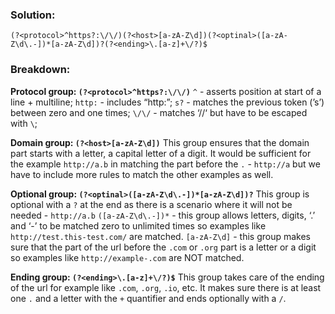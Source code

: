 ### Solution:

`(?<protocol>^https?:\/\/)(?<host>[a-zA-Z\d])(?<optinal>([a-zA-Z\d\.-])*[a-zA-Z\d])?(?<ending>\.[a-z]+\/?)$`

### Breakdown:

**Protocol group: `(?<protocol>^https?:\/\/)`**
`^` - asserts position at start of a line + multiline;
`http:` - includes “http:”;
`s?` - matches the previous token (’s’) between zero and one times;
`\/\/` - matches ‘//‘ but have to be escaped with `\`;

**Domain group: `(?<host>[a-zA-Z\d])`**
This group ensures that the domain part starts with a letter, a capital letter of a digit.
It would be sufficient for the example `http://a.b` in matching the part before the `.` - `http://a`
but we have to include more rules to match the other examples as well.

**Optional group: `(?<optinal>([a-zA-Z\d\.-])*[a-zA-Z\d])?`**
This group is optional with a `?` at the end as there is a scenario where it will not be needed - `http://a.b`
`([a-zA-Z\d\.-])*` - this group allows letters, digits, ‘.’ and ‘-’ to be matched zero to unlimited times
so examples like `http://test.this-test.com/` are matched.
`[a-zA-Z\d]` - this group makes sure that the part of the url before the `.com` or `.org` part is a letter or a digit
so examples like `http://example-.com` are NOT matched.

**Ending group: `(?<ending>\.[a-z]+\/?)$`**
This group takes care of the ending of the url for example like `.com`, `.org`, `.io`, etc.
It makes sure there is at least one `.` and a letter with the `+` quantifier and ends optionally with a `/`.
